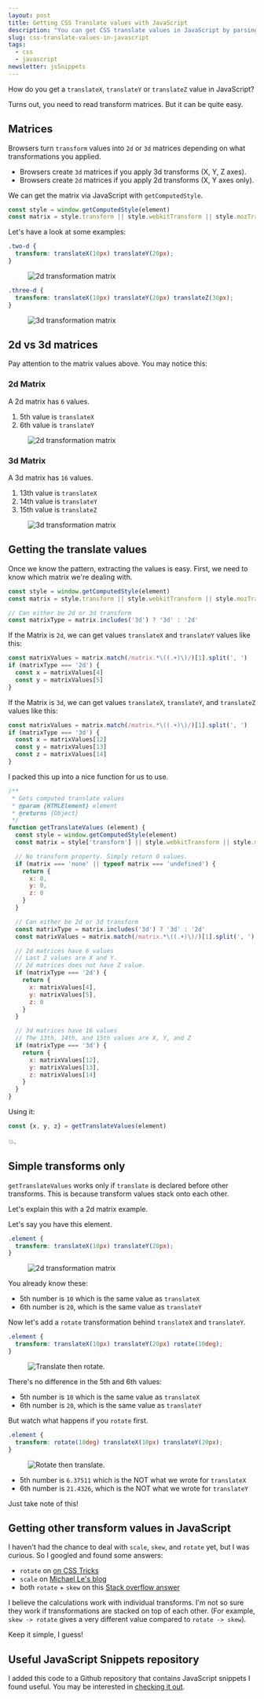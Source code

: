 ```yaml
---
layout: post
title: Getting CSS Translate values with JavaScript
description: "You can get CSS translate values in JavaScript by parsing 2d and 3d matrices. Here's how to do it, and what you should watch out for"
slug: css-translate-values-in-javascript
tags:
  - css
  - javascript
newsletter: jsSnippets
---
```


How do you get a `translateX`, `translateY` or `translateZ` value in JavaScript?

Turns out, you need to read transform matrices. But it can be quite easy.

<!-- more -->

## Matrices

Browsers turn `transform` values into `2d` or `3d` matrices depending on what transformations you applied.

- Browsers create `3d` matrices if you apply 3d transforms (X, Y, Z axes).
- Browsers create `2d` matrices if you apply 2d transforms (X, Y axes only).

We can get the matrix via JavaScript with `getComputedStyle`.

```js
const style = window.getComputedStyle(element)
const matrix = style.transform || style.webkitTransform || style.mozTransform
```

Let's have a look at some examples:

```css
.two-d {
  transform: translateX(10px) translateY(20px);
}
```

<figure role="figure">
  <img src="/images/2020/translate-in-javascript/two-d.png" alt="2d transformation matrix">
</figure>

```css
.three-d {
  transform: translateX(10px) translateY(20px) translateZ(30px);
}
```

<figure role="figure">
  <img src="/images/2020/translate-in-javascript/three-d.png" alt="3d transformation matrix">
</figure>

## 2d vs 3d matrices

Pay attention to the matrix values above. You may notice this:

### 2d Matrix

A 2d matrix has `6` values.

1. 5th value is `translateX`
2. 6th value is `translateY`

<figure role="figure">
  <img src="/images/2020/translate-in-javascript/two-d.png" alt="2d transformation matrix">
</figure>

### 3d Matrix

A 3d matrix has `16` values.

1. 13th value is `translateX`
2. 14th value is `translateY`
3. 15th value is `translateZ`

<figure role="figure">
  <img src="/images/2020/translate-in-javascript/three-d.png" alt="3d transformation matrix">
</figure>

## Getting the translate values

Once we know the pattern, extracting the values is easy. First, we need to know which matrix we're dealing with.

```js
const style = window.getComputedStyle(element)
const matrix = style.transform || style.webkitTransform || style.mozTransform

// Can either be 2d or 3d transform
const matrixType = matrix.includes('3d') ? '3d' : '2d'
```

If the Matrix is `2d`, we can get values `translateX` and `translateY` values like this:

```js
const matrixValues = matrix.match(/matrix.*\((.+)\)/)[1].split(', ')
if (matrixType === '2d') {
  const x = matrixValues[4]
  const y = matrixValues[5]
}
```

If the Matrix is `3d`, we can get values `translateX`, `translateY`, and `translateZ` values like this:

```js
const matrixValues = matrix.match(/matrix.*\((.+)\)/)[1].split(', ')
if (matrixType === '3d') {
  const x = matrixValues[12]
  const y = matrixValues[13]
  const z = matrixValues[14]
}
```

I packed this up into a nice function for us to use.

```js
/**
 * Gets computed translate values
 * @param {HTMLElement} element
 * @returns {Object}
 */
function getTranslateValues (element) {
  const style = window.getComputedStyle(element)
  const matrix = style['transform'] || style.webkitTransform || style.mozTransform

  // No transform property. Simply return 0 values.
  if (matrix === 'none' || typeof matrix === 'undefined') {
    return {
      x: 0,
      y: 0,
      z: 0
    }
  }

  // Can either be 2d or 3d transform
  const matrixType = matrix.includes('3d') ? '3d' : '2d'
  const matrixValues = matrix.match(/matrix.*\((.+)\)/)[1].split(', ')

  // 2d matrices have 6 values
  // Last 2 values are X and Y.
  // 2d matrices does not have Z value.
  if (matrixType === '2d') {
    return {
      x: matrixValues[4],
      y: matrixValues[5],
      z: 0
    }
  }

  // 3d matrices have 16 values
  // The 13th, 14th, and 15th values are X, Y, and Z
  if (matrixType === '3d') {
    return {
      x: matrixValues[12],
      y: matrixValues[13],
      z: matrixValues[14]
    }
  }
}
```

Using it:

```js
const {x, y, z} = getTranslateValues(element)
```

💥.

## Simple transforms only

`getTranslateValues` works only if `translate` is declared before other transforms. This is because transform values stack onto each other.

Let's explain this with a 2d matrix example.

Let's say you have this element.

```css
.element {
  transform: translateX(10px) translateY(20px);
}
```

<figure role="figure">
  <img src="/images/2020/translate-in-javascript/two-d.png" alt="2d transformation matrix">
</figure>

You already know these:

- 5th number is `10` which is the same value as `translateX`
- 6th number is `20`, which is the same value as `translateY`

Now let's add a `rotate` transformation behind `translateX` and `translateY`.

```css
.element {
  transform: translateX(10px) translateY(20px) rotate(10deg);
}
```

<figure role="figure">
  <img src="/images/2020/translate-in-javascript/translate-rotate.png" alt="Translate then rotate.">
</figure>

There's no difference in the 5th and 6th values:

- 5th number is `10` which is the same value as `translateX`
- 6th number is `20`, which is the same value as `translateY`

But watch what happens if you `rotate` first.

```css
.element {
  transform: rotate(10deg) translateX(10px) translateY(20px);
}
```

<figure role="figure">
  <img src="/images/2020/translate-in-javascript/rotate-translate.png" alt="Rotate then translate.">
</figure>

- 5th number is `6.37511` which is the NOT what we wrote for `translateX`
- 6th number is `21.4326`, which is the NOT what we wrote for `translateY`

Just take note of this!

## Getting other transform values in JavaScript

I haven't had the chance to deal with `scale`, `skew`, and `rotate` yet, but I was curious. So I googled and found some answers:

- `rotate` on [on CSS Tricks][1]
- `scale` on [Michael Le's blog][2]
- both `rotate` + `skew` on this [Stack overflow answer][3]

I believe the calculations work with individual transforms. I'm not so sure they work if transformations are stacked on top of each other. (For example, `skew -> rotate` gives a very different value compared to `rotate -> skew`).

Keep it simple, I guess!

## Useful JavaScript Snippets repository

I added this code to a Github repository that contains JavaScript snippets I found useful. You may be interested in [checking it out][4].

[1]:	https://css-tricks.com/get-value-of-css-rotation-through-javascript/ "Get Value of CSS Rotation through JavaScript"
[2]:	https://www.michael1e.com/get-scale-value-css-javascript/ "Get Scale Value of CSS Transformation through Javascript"
[3]:	https://stackoverflow.com/questions/5107134/find-the-rotation-and-skew-of-a-matrix-transformation "Find the Rotation and Skew of a Matrix transformation"
[4]:	https://github.com/zellwk/useful-js-snippets "Useful JavaScript snippets"
